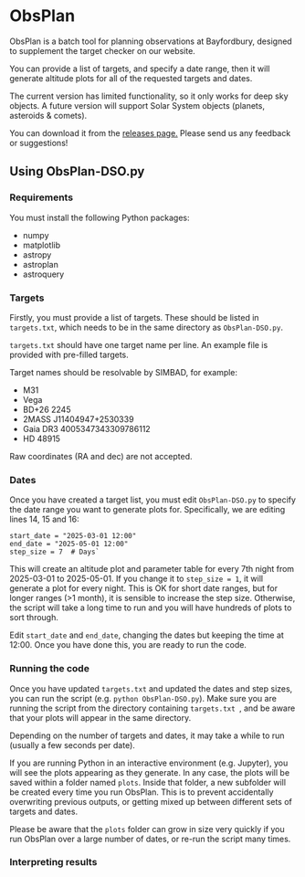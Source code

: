 # ObsPlan

ObsPlan is a batch tool for planning observations at Bayfordbury, designed to supplement the target checker on our website.

You can provide a list of targets, and specify a date range, then it will generate altitude plots for all of the requested targets and dates.

The current version has limited functionality, so it only works for deep sky objects. A future version will support Solar System objects (planets, asteroids & comets). 

You can download it from the [releases page.](https://github.com/bayfordbury-observatory/ObsPlan/releases) Please send us any feedback or suggestions!

## Using ObsPlan-DSO.py

### Requirements

You must install the following Python packages:
- numpy
- matplotlib
- astropy
- astroplan
- astroquery

### Targets

Firstly, you must provide a list of targets. These should be listed in `targets.txt`, which needs to be in the same directory as `ObsPlan-DSO.py`.

`targets.txt` should have one target name per line. An example file is provided with pre-filled targets. 

Target names should be resolvable by SIMBAD, for example:
- M31
- Vega
- BD+26 2245
- 2MASS J11404947+2530339
- Gaia DR3 4005347343309786112
- HD 48915

Raw coordinates (RA and dec) are not accepted.

### Dates
Once you have created a target list, you must edit `ObsPlan-DSO.py` to specify the date range you want to generate plots for. Specifically, we are editing lines 14, 15 and 16:

```
start_date = "2025-03-01 12:00"
end_date = "2025-05-01 12:00" 
step_size = 7  # Days`
```

This will create an altitude plot and parameter table for every 7th night from 2025-03-01 to 2025-05-01. If you change it to `step_size = 1`, it will generate a plot for every night. This is OK for short date ranges, but for longer ranges (>1 month), it is sensible to increase the step size. Otherwise, the script will take a long time to run and you will have hundreds of plots to sort through. 

Edit `start_date` and `end_date`, changing the dates but keeping the time at 12:00. Once you have done this, you are ready to run the code.

### Running the code

Once you have updated `targets.txt` and updated the dates and step sizes, you can run the script (e.g.  `python ObsPlan-DSO.py`). Make sure you are running the script from the directory containing `targets.txt `, and be aware that your plots will appear in the same directory. 

Depending on the number of targets and dates, it may take a while to run (usually a few seconds per date). 

If you are running Python in an interactive environment (e.g. Jupyter), you will see the plots appearing as they generate. In any case, the plots will be saved within a folder named `plots`. Inside that folder, a new subfolder will be created every time you run ObsPlan. This is to prevent accidentally overwriting previous outputs, or getting mixed up between different sets of targets and dates. 

Please be aware that the `plots` folder can grow in size very quickly if you run ObsPlan over a large number of dates, or re-run the script many times. 

### Interpreting results


